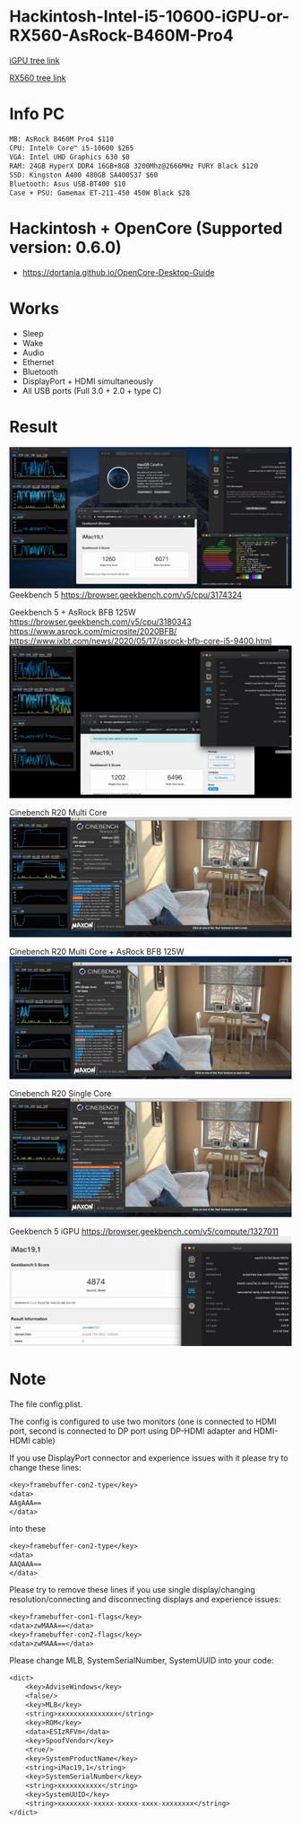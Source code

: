 # Hackintosh-Intel-i5-10600-iGPU-or-RX560-AsRock-B460M-Pro4
[iGPU tree link](https://github.com/yrambler2001/Hackintosh-Intel-i5-10600-iGPU-AsRock-B460M-Pro4/tree/IGPU)

[RX560 tree link](https://github.com/yrambler2001/Hackintosh-Intel-i5-10600-iGPU-AsRock-B460M-Pro4/tree/master)
# Info PC

```
MB: AsRock B460M Pro4 $110
CPU: Intel® Core™ i5-10600 $265
VGA: Intel UHD Graphics 630 $0
RAM: 24GB HyperX DDR4 16GB+8GB 3200Mhz@2666MHz FURY Black $120
SSD: Kingston A400 480GB SA400S37 $60
Bluetooth: Asus USB-BT400 $10
Case + PSU: Gamemax ET-211-450 450W Black $28
```

# Hackintosh + OpenCore (Supported version: 0.6.0)

- https://dortania.github.io/OpenCore-Desktop-Guide

# Works

- Sleep
- Wake
- Audio
- Ethernet
- Bluetooth
- DisplayPort + HDMI simultaneously
- All USB ports (Full 3.0 + 2.0 + type C)

# Result

![Info](/images/info.jpg)
Geekbench 5 https://browser.geekbench.com/v5/cpu/3174324

Geekbench 5 + AsRock BFB 125W https://browser.geekbench.com/v5/cpu/3180343
https://www.asrock.com/microsite/2020BFB/
https://www.ixbt.com/news/2020/05/17/asrock-bfb-core-i5-9400.html
![Geekbench](/images/gb-BFB125.png)

Cinebench R20 Multi Core
![Cinebench](/images/cb-mc.jpg)

Cinebench R20 Multi Core + AsRock BFB 125W
![Cinebench](/images/cb-AsRockBFB125W.jpg)

Cinebench R20 Single Core
![Cinebench](/images/cb-sc.jpg)

Geekbench 5 iGPU https://browser.geekbench.com/v5/compute/1327011
![Cinebench](/images/gpu_test.png)

# Note


The file config.plist.

The config is configured to use two monitors (one is connected to HDMI port, second is connected to DP port using DP-HDMI adapter and HDMI-HDMI cable)

If you use DisplayPort connector and experience issues with it please try to change these lines:

```
<key>framebuffer-con2-type</key>
<data>
AAgAAA==
</data>
```

into these

```
<key>framebuffer-con2-type</key>
<data>
AAQAAA==
</data>
```

Please try to remove these lines if you use single display/changing resolution/connecting and disconnecting displays and experience issues:

```
<key>framebuffer-con1-flags</key>
<data>zwMAAA==</data>
<key>framebuffer-con2-flags</key>
<data>zwMAAA==</data>
```

Please change MLB, SystemSerialNumber, SystemUUID into your code:

```
<dict>
    <key>AdviseWindows</key>
    <false/>
    <key>MLB</key>
    <string>xxxxxxxxxxxxxxx</string>
    <key>ROM</key>
    <data>ESIzRFVm</data>
    <key>SpoofVendor</key>
    <true/>
    <key>SystemProductName</key>
    <string>iMac19,1</string>
    <key>SystemSerialNumber</key>
    <string>xxxxxxxxxxx</string>
    <key>SystemUUID</key>
    <string>xxxxxxxx-xxxxx-xxxxx-xxxx-xxxxxxxx</string>
</dict>
```
